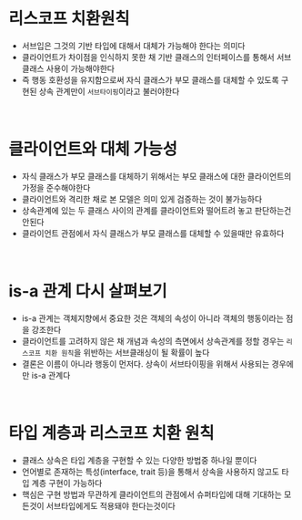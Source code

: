 # 리스코프 치환원칙

- 서브입은 그것의 기반 타입에 대해서 대체가 가능해야 한다는 의미다
- 클라이언트가 차이점을 인식하지 못한 채 기반 클래스의 인터페이스를 통해서 서브 클래스 사용이 가능해야한다
- 즉 행동 호환성을 유지함으로써 자식 클래스가 부모 클래스를 대체할 수 있도록 구현된 상속 관계만이 `서브타이핑`이라고 불러야한다

<br>

# 클라이언트와 대체 가능성

- 자식 클래스가 부모 클래스를 대체하기 위해서는 부모 클래스에 대한 클라이언트의 가정을 준수해야한다
- 클라이언트와 격리한 채로 본 모델은 의미 있게 검증하는 것이 불가능하다
- 상속관계에 있는 두 클래스 사이의 관계를 클라이언트와 떨어트려 놓고 판단하는건 안된다
- 클라이언트 관점에서 자식 클래스가 부모 클래스를 대체할 수 있을때만 유효하다

<br>

# is-a 관계 다시 살펴보기

- is-a 관계는 객체지향에서 중요한 것은 객체의 속성이 아니라 객체의 행동이라는 점을 강조한다
- 클라이언트를 고려하지 않은 채 개념과 속성의 측면에서 상속관계를 정할 경우는 `리스코프 치환 원칙`을 위반하는 서브클래싱이 될 확률이 높다
- 결론은 이름이 아니라 행동이 먼저다. 상속이 서브타이핑을 위해서 사용되는 경우에만 is-a 관계다

<br>

# 타입 계층과 리스코프 치환 원칙

- 클래스 상속은 타입 계층을 구현할 수 있는 다양한 방법중 하나일 뿐이다
- 언어별로 존재하는 특성(interface, trait 등)을 통해서 상속을 사용하지 않고도 타입 계층 구현이 가능하다
- 핵심은 구현 방법과 무관하게 클라이언트의 관점에서 슈퍼타입에 대해 기대하는 모든것이 서브타입에게도 적용돼야 한다는것이다
